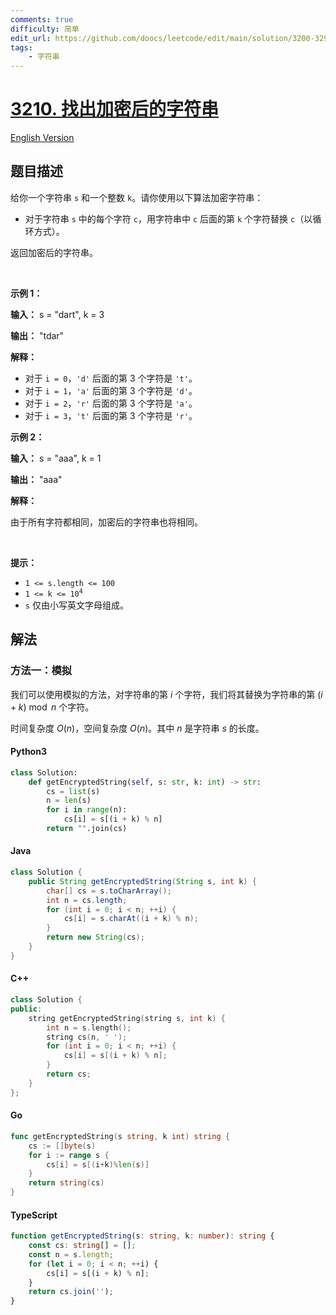 ```yaml
---
comments: true
difficulty: 简单
edit_url: https://github.com/doocs/leetcode/edit/main/solution/3200-3299/3210.Find%20the%20Encrypted%20String/README.md
tags:
    - 字符串
---
```


<!-- problem:start -->

# [3210. 找出加密后的字符串](https://leetcode.cn/problems/find-the-encrypted-string)

[English Version](/solution/3200-3299/3210.Find%20the%20Encrypted%20String/README_EN.md)

## 题目描述

<!-- description:start -->

<p>给你一个字符串 <code>s</code> 和一个整数 <code>k</code>。请你使用以下算法加密字符串：</p>

<ul>
	<li>对于字符串 <code>s</code> 中的每个字符 <code>c</code>，用字符串中 <code>c</code> 后面的第 <code>k</code> 个字符替换 <code>c</code>（以循环方式）。</li>
</ul>

<p>返回加密后的字符串。</p>

<p>&nbsp;</p>

<p><strong class="example">示例 1：</strong></p>

<div class="example-block">
<p><strong>输入：</strong> <span class="example-io">s = "dart", k = 3</span></p>

<p><strong>输出：</strong> <span class="example-io">"tdar"</span></p>

<p><strong>解释：</strong></p>

<ul>
	<li>对于 <code>i = 0</code>，<code>'d'</code> 后面的第 3 个字符是 <code>'t'</code>。</li>
	<li>对于 <code>i = 1</code>，<code>'a'</code> 后面的第 3 个字符是 <code>'d'</code>。</li>
	<li>对于 <code>i = 2</code>，<code>'r'</code> 后面的第 3 个字符是 <code>'a'</code>。</li>
	<li>对于 <code>i = 3</code>，<code>'t'</code> 后面的第 3 个字符是 <code>'r'</code>。</li>
</ul>
</div>

<p><strong class="example">示例 2：</strong></p>

<div class="example-block">
<p><strong>输入：</strong> <span class="example-io">s = "aaa", k = 1</span></p>

<p><strong>输出：</strong> <span class="example-io">"aaa"</span></p>

<p><strong>解释：</strong></p>

<p>由于所有字符都相同，加密后的字符串也将相同。</p>
</div>

<p>&nbsp;</p>

<p><strong>提示：</strong></p>

<ul>
	<li><code>1 &lt;= s.length &lt;= 100</code></li>
	<li><code>1 &lt;= k &lt;= 10<sup>4</sup></code></li>
	<li><code>s</code> 仅由小写英文字母组成。</li>
</ul>

<!-- description:end -->

## 解法

<!-- solution:start -->

### 方法一：模拟

我们可以使用模拟的方法，对字符串的第 $i$ 个字符，我们将其替换为字符串的第 $(i + k) \bmod n$ 个字符。

时间复杂度 $O(n)$，空间复杂度 $O(n)$。其中 $n$ 是字符串 $s$ 的长度。

<!-- tabs:start -->

#### Python3

```python
class Solution:
    def getEncryptedString(self, s: str, k: int) -> str:
        cs = list(s)
        n = len(s)
        for i in range(n):
            cs[i] = s[(i + k) % n]
        return "".join(cs)
```

#### Java

```java
class Solution {
    public String getEncryptedString(String s, int k) {
        char[] cs = s.toCharArray();
        int n = cs.length;
        for (int i = 0; i < n; ++i) {
            cs[i] = s.charAt((i + k) % n);
        }
        return new String(cs);
    }
}
```

#### C++

```cpp
class Solution {
public:
    string getEncryptedString(string s, int k) {
        int n = s.length();
        string cs(n, ' ');
        for (int i = 0; i < n; ++i) {
            cs[i] = s[(i + k) % n];
        }
        return cs;
    }
};
```

#### Go

```go
func getEncryptedString(s string, k int) string {
	cs := []byte(s)
	for i := range s {
		cs[i] = s[(i+k)%len(s)]
	}
	return string(cs)
}
```

#### TypeScript

```ts
function getEncryptedString(s: string, k: number): string {
    const cs: string[] = [];
    const n = s.length;
    for (let i = 0; i < n; ++i) {
        cs[i] = s[(i + k) % n];
    }
    return cs.join('');
}
```

<!-- tabs:end -->

<!-- solution:end -->

<!-- problem:end -->
